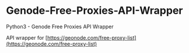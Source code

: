 # Genode-Free-Proxies-API-Wrapper
Python3 - Genode Free Proxies API Wrapper

API wrapper for 
[https://geonode.com/free-proxy-list](https://geonode.com/free-proxy-list)



